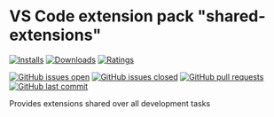 # VS Code extension pack "shared-extensions"

[![Installs](https://vsmarketplacebadge.apphb.com/installs-short/raits.shared-extensions.svg)](https://marketplace.visualstudio.com/items?itemName=raits.shared-extensions)
[![Downloads](https://vsmarketplacebadge.apphb.com/downloads-short/raits.shared-extensions.svg)](https://marketplace.visualstudio.com/items?itemName=raits.shared-extensions)
[![Ratings](https://vsmarketplacebadge.apphb.com/rating-short/raits.shared-extensions.svg)](https://marketplace.visualstudio.com/items?itemName=raits.shared-extensions&ssr=false#review-details)

[![GitHub issues open](https://img.shields.io/github/issues-raw/raits-gmbh/vscode-extension-pack-shared-extensions.svg?logo=github)](https://github.com/raits-gmbh/vscode-extension-pack-shared-extensions/issues)
[![GitHub issues closed](https://img.shields.io/github/issues-closed-raw/raits-gmbh/vscode-extension-pack-shared-extensions.svg?logo=github)](https://github.com/raits-gmbh/vscode-extension-pack-shared-extensions/issues?q=is%3Aissue+is%3Aclosed)
[![GitHub pull requests](https://img.shields.io/github/issues-pr/raits-gmbh/vscode-extension-pack-shared-extensions.svg?logo=github)](https://github.com/raits-gmbh/vscode-extension-pack-shared-extensions/pulls)
[![GitHub last commit](https://img.shields.io/github/last-commit/raits-gmbh/vscode-extension-pack-shared-extensions.svg?logo=github)](https://github.com/raits-gmbh/vscode-extension-pack-shared-extensions)

Provides extensions shared over all development tasks
